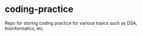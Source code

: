 # coding-practice
Repo for storing coding practice for various topics such as DSA, bioinformatics, etc.
